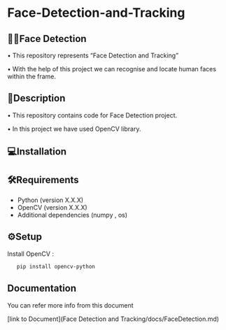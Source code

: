 # Face-Detection-and-Tracking
## 👩‍🦰Face Detection
•	This repository represents “Face Detection and Tracking”

•	With the help of this project we can recognise and locate human faces within the frame.




## 📝Description
•	This repository contains code for Face Detection project.

•	In this project we have used OpenCV library.







## 💻Installation
## 🛠️Requirements

- Python (version X.X.X)
- OpenCV (version X.X.X)
- Additional dependencies (numpy , os)


## ⚙️Setup
Install OpenCV :

```bash
   pip install opencv-python  
```

## Documentation

You can refer more info from  this document

[link to Document](Face Detection and Tracking/docs/FaceDetection.md)
